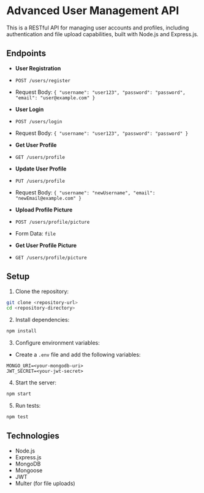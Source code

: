 # Advanced User Management API
This is a RESTful API for managing user accounts and profiles, including authentication and
file upload capabilities, built with Node.js and Express.js.

## Endpoints
- **User Registration**
- `POST /users/register`
- Request Body: `{ "username": "user123", "password": "password", "email":
"user@example.com" }`

- **User Login**
- `POST /users/login`
- Request Body: `{ "username": "user123", "password": "password" }`

- **Get User Profile**
- `GET /users/profile`
- **Update User Profile**
- `PUT /users/profile`
- Request Body: `{ "username": "newUsername", "email": "newEmail@example.com" }`
- **Upload Profile Picture**
- `POST /users/profile/picture`
- Form Data: `file`

- **Get User Profile Picture**
- `GET /users/profile/picture`
## Setup
1. Clone the repository:
```bash
git clone <repository-url>
cd <repository-directory>
```
2. Install dependencies:
```bash
npm install
```
3. Configure environment variables:
- Create a `.env` file and add the following variables:
```
MONGO_URI=<your-mongodb-uri>
JWT_SECRET=<your-jwt-secret>
```
4. Start the server:
```bash
npm start
```
5. Run tests:
```bash
npm test
```
## Technologies
- Node.js
- Express.js
- MongoDB
- Mongoose
- JWT
- Multer (for file uploads)